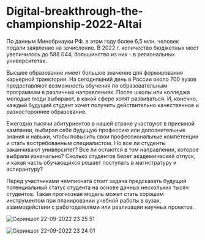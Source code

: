 # Digital-breakthrough-the-championship-2022-Altai

По данным Минобрнауки РФ, в этом году более 6,5 млн. человек подали заявление на зачисление. В 2022 г. количество бюджетных мест увеличилось до 588 044, большинство из них - в региональных университетах.

Высшее образование имеет большое значение для формирования карьерной траектории. На сегодняшний день в России около 700 вузов предоставляют возможность обучения по образовательным программам в различных направлениях. После школы или колледжа молодые люди выбирают, в какой сфере хотят развиваться. И, конечно, каждый будущий студент хочет получить действительно качественное и разностороннее образование.

Ежегодно тысячи абитуриентов в нашей стране участвуют в приемной кампании, выбирая себе будущую профессию или дополнительные знания и навыки, чтобы повысить свои профессиональные компетенции и стать востребованным специалистом. Но все ли студенты заканчивают университет? Все ли остаются в том направлении, которое выбрали изначально? Сколько студентов берет академический отпуск, и какая часть обучающихся решает поступать в магистратуру и аспирантуру?

Перед участниками чемпионата стоит задача предсказать будущий потенциальный статус студента на основе данных нескольких тысяч студентов. Такая прогнозная модель может стать хорошим инструментом при планировании учебной работы в вузах, взаимодействии с работодателями или реализации научных проектов.

![Скриншот 22-09-2022 23 25 51](https://user-images.githubusercontent.com/86234925/191823403-beecc118-3d8a-4005-84ca-49d9ffec7358.png)

![Скриншот 22-09-2022 23 24 01](https://user-images.githubusercontent.com/86234925/191823076-bd5cdc3c-9637-43da-bb91-52e9977d419f.png)
